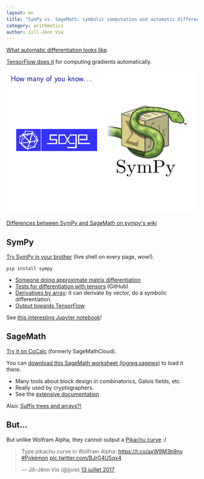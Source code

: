 ```yaml
---
layout: en
title: "SymPy vs. SageMath: symbolic computation and automatic differentiation in Python"
category: arithmetics
author: Jill-Jênn Vie
---
```


[What automatic differentiation looks like](https://en.wikipedia.org/wiki/Automatic_differentiation).

[TensorFlow does it](https://stackoverflow.com/a/36373220/827989) for computing gradients automatically.

![SymPy vs. SageMath](/static/sympy-sagemath.png)

[Differences between SymPy and SageMath on sympy's wiki](https://github.com/sympy/sympy/wiki/SymPy-vs.-Sage)

## SymPy

[Try SymPy in your brother](http://docs.sympy.org/latest/tutorial/intro.html#a-more-interesting-example) (live shell on every page, wow!).

    pip install sympy

- [Someone doing approximate matrix differentiation](https://zulko.wordpress.com/2012/04/15/symbolic-matrix-differentiation-with-sympy/)
- [Tests for differentiation with tensors](https://github.com/sympy/sympy/blob/49649c2bd0488840fe1cb47184e35b0fb42c7098/sympy/tensor/tests/test_indexed.py) (GitHub)
- [Derivatives by array](http://docs.sympy.org/latest/modules/tensor/array.html#derivatives-by-array): it can derivate by vector, do a symbolic differentiation.
- [Output towards TensorFlow](http://docs.sympy.org/latest/modules/utilities/lambdify.html#sympy.utilities.lambdify.lambdify)

See [this interesting Jupyter notebook](https://github.com/jilljenn/tryalgo.org/blob/master/_notebooks/SymPy%20Demo.ipynb)!

## SageMath

[Try it on CoCalc](https://cocalc.com) (formerly SageMathCloud).

You can [download this SageMath worksheet (logreg.sagews)](https://github.com/jilljenn/tryalgo.org/tree/master/_notebooks) to load it there.

- Many tools about block design in combinatorics, Galois fields, etc.
- Really used by cryptographers.
- See the [extensive documentation](http://doc.sagemath.org/html/en/reference/index.html)

Also: [Suffix trees and arrays?!](http://doc.sagemath.org/html/en/reference/combinat/sage/combinat/words/suffix_trees.html)

## But…

But unlike Wolfram Alpha, they cannot output a [Pikachu curve](https://www.wolframalpha.com/input/?i=pikachu+curve) :/

<blockquote class="twitter-tweet" data-lang="fr"><p lang="de" dir="ltr">Type pikachu curve in Wolfram Alpha: <a href="https://t.co/axW9M3b9nv">https://t.co/axW9M3b9nv</a> <a href="https://twitter.com/hashtag/Pok%C3%A9mon?src=hash">#Pokémon</a> <a href="https://t.co/BJrG4U5qx4">pic.twitter.com/BJrG4U5qx4</a></p>&mdash; Jill-Jênn Vie (@jjvie) <a href="https://twitter.com/jjvie/status/885408471998320640">13 juillet 2017</a></blockquote> <script async src="//platform.twitter.com/widgets.js" charset="utf-8"></script>
